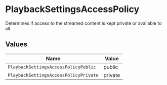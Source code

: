 # PlaybackSettingsAccessPolicy

Determines if access to the streamed content is kept private or available to all.


## Values

| Name                                  | Value                                 |
| ------------------------------------- | ------------------------------------- |
| `PlaybackSettingsAccessPolicyPublic`  | public                                |
| `PlaybackSettingsAccessPolicyPrivate` | private                               |